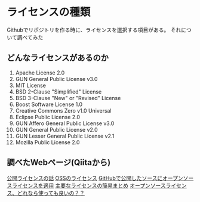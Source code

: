 # ライセンスの種類

Githubでリポジトリを作る時に、ライセンスを選択する項目がある。
それについて調べてみた

## どんなライセンスがあるのか

1. Apache License 2.0
2. GUN General Public License v3.0
3. MIT License
4. BSD 2-Clause "Simplified" License
5. BSD 3-Clause "New" or "Revised" License
6. Boost Software License 1.0
7. Creative Commons Zero v1.0 Universal
8. Eclipse Public License 2.0
9. GUN Affero General Public License v3.0
10. GUN General Public License v2.0
11. GUN Lesser General Public License v2.1
12. Mozilla Public License 2.0

## 調べたWebページ(Qiitaから)

[公開ライセンスの話](https://qiita.com/lovee/items/484ae3fc038314a64ee2)
[OSSのライセンス](https://qiita.com/You_name_is_YU/items/84e428ab59dc12924b46)
[GitHubで公開したソースにオープンソースライセンスを適用](https://qiita.com/legitwhiz/items/bb34ef20ba23336e0c87)
[主要なライセンスの簡易まとめ](https://qiita.com/azucat2/items/6d71f37832191a7c151a)
[オープンソースライセンス、どれなら使っても良いの？？](https://qiita.com/fate_shelled/items/a928709d7610cee5aa66)
